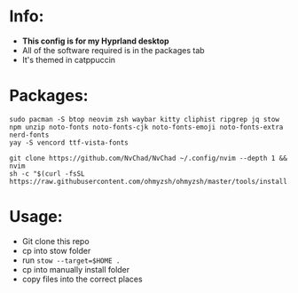 # Info:
- **This config is for my Hyprland desktop**
- All of the software required is in the packages tab
- It's themed in catppuccin

# Packages:
```shell
sudo pacman -S btop neovim zsh waybar kitty cliphist ripgrep jq stow npm unzip noto-fonts noto-fonts-cjk noto-fonts-emoji noto-fonts-extra nerd-fonts 
yay -S vencord ttf-vista-fonts

git clone https://github.com/NvChad/NvChad ~/.config/nvim --depth 1 && nvim
sh -c "$(curl -fsSL https://raw.githubusercontent.com/ohmyzsh/ohmyzsh/master/tools/install.sh)"

```

# Usage:
- Git clone this repo
- cp into stow folder
- run `stow --target=$HOME .`
- cp into manually install folder
- copy files into the correct places

